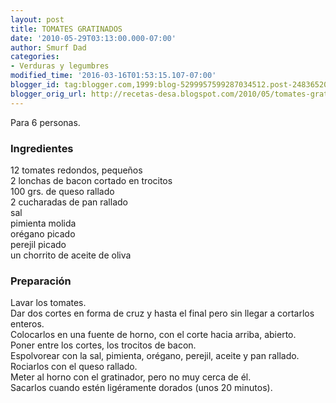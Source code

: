 ```yaml
---
layout: post
title: TOMATES GRATINADOS
date: '2010-05-29T03:13:00.000-07:00'
author: Smurf Dad
categories:
- Verduras y legumbres
modified_time: '2016-03-16T01:53:15.107-07:00'
blogger_id: tag:blogger.com,1999:blog-5299957599287034512.post-2483652067419839162
blogger_orig_url: http://recetas-desa.blogspot.com/2010/05/tomates-gratinados.html
---
```


Para 6 personas.<br /><h3>Ingredientes</h3>12 tomates redondos, pequeños<br />2 lonchas de bacon cortado en trocitos<br />100 grs. de queso rallado<br />2 cucharadas de pan rallado<br />sal<br />pimienta molida<br />orégano picado<br />perejil picado<br />un chorrito de aceite de oliva<br /><h3>Preparación</h3>Lavar los tomates.<br />Dar dos cortes en forma de cruz y hasta el final pero sin llegar a cortarlos enteros.<br />Colocarlos en una fuente de horno, con el corte hacia arriba, abierto.<br />Poner entre los cortes, los trocitos de bacon.<br />Espolvorear con la sal, pimienta, orégano, perejil, aceite y pan rallado.<br />Rociarlos con el queso rallado.<br />Meter al horno con el gratinador, pero no muy cerca de él.<br />Sacarlos cuando estén ligéramente dorados (unos 20 minutos).